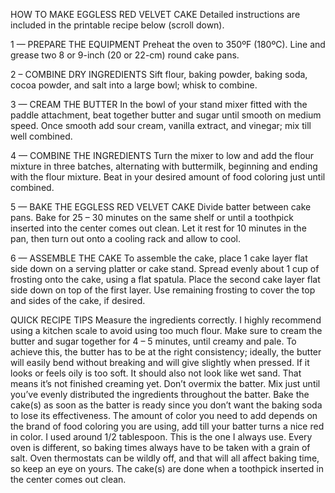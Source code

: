 HOW TO MAKE EGGLESS RED VELVET CAKE
Detailed instructions are included in the printable recipe below (scroll down).

1 — PREPARE THE EQUIPMENT
Preheat the oven to 350ºF (180ºC). Line and grease two 8 or 9-inch (20 or 22-cm) round cake pans.

2 – COMBINE DRY INGREDIENTS
Sift flour, baking powder, baking soda, cocoa powder, and salt into a large bowl; whisk to combine.

3 — CREAM THE BUTTER
In the bowl of your stand mixer fitted with the paddle attachment, beat together butter and sugar until smooth on medium speed. Once smooth add sour cream, vanilla extract, and vinegar; mix till well combined.

4 — COMBINE THE INGREDIENTS
Turn the mixer to low and add the flour mixture in three batches, alternating with buttermilk, beginning and ending with the flour mixture. Beat in your desired amount of food coloring just until combined.

5 — BAKE THE EGGLESS RED VELVET CAKE
Divide batter between cake pans. Bake for 25 – 30 minutes on the same shelf or until a toothpick inserted into the center comes out clean. Let it rest for 10 minutes in the pan, then turn out onto a cooling rack and allow to cool.

6 — ASSEMBLE THE CAKE
To assemble the cake, place 1 cake layer flat side down on a serving platter or cake stand. Spread evenly about 1 cup of frosting onto the cake, using a flat spatula. Place the second cake layer flat side down on top of the first layer. Use remaining frosting to cover the top and sides of the cake, if desired.

QUICK RECIPE TIPS
Measure the ingredients correctly. I highly recommend using a kitchen scale to avoid using too much flour.
Make sure to cream the butter and sugar together for 4 – 5 minutes, until creamy and pale. To achieve this, the butter has to be at the right consistency; ideally, the butter will easily bend without breaking and will give slightly when pressed. If it looks or feels oily is too soft. It should also not look like wet sand. That means it’s not finished creaming yet.
Don’t overmix the batter. Mix just until you’ve evenly distributed the ingredients throughout the batter.
Bake the cake(s) as soon as the batter is ready since you don’t want the baking soda to lose its effectiveness.
The amount of color you need to add depends on the brand of food coloring you are using, add till your batter turns a nice red in color. I used around 1/2 tablespoon. This is the one I always use.
Every oven is different, so baking times always have to be taken with a grain of salt. Oven thermostats can be wildly off, and that will all affect baking time, so keep an eye on yours. The cake(s) are done when a toothpick inserted in the center comes out clean.